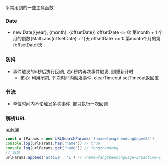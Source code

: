 平常用到的一些工具函数

### Date
- new Date({year}, {month}, {offsetDate})
offsetDate <= 0: 第month + 1 个月的倒数{Math.abs(offsetDate) + 1}天
offsetDate >= 1: 第month个月的第{offsetDate}天

### 防抖
- 事件触发的n秒后执行回调, 若n秒内再次事件触发, 则重新计时
  - 核心: 利用闭包, 下次时间内触发事件, clearTimeout setTimeout返回值
### 节流
- 单位时间内不论触发多次事件, 都只执行一次回调

### 解析URL
[polyfill](https://github.com/jerrybendy/url-search-params-polyfill/)
```javascript
const urlParams = new URLSearchParams('?name=fangzhendong&age=24')
console.log(urlParams.has('name')) // true
console.log(urlParams.get('name')) // fangzhendong
// 添加
urlParams.append('active', '1') // ?name=fangzhendong&age=24&active=1
```